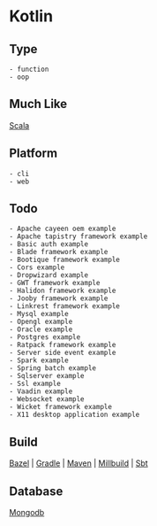 # Kotlin

## Type
	- function
	- oop
## Much Like
[Scala](SCALA.md)
## Platform
	- cli
	- web
## Todo
	- Apache cayeen oem example
	- Apache tapistry framework example
	- Basic auth example
	- Blade framework example
	- Bootique framework example
	- Cors example
	- Dropwizard example
	- GWT framework example
	- Halidon framework example
	- Jooby framework example
	- Linkrest framework example
	- Mysql example
	- Opengl example
	- Oracle example
	- Postgres example
	- Ratpack framework example
	- Server side event example
	- Spark example
	- Spring batch example
	- Sqlserver example
	- Ssl example
	- Vaadin example
	- Websocket example
	- Wicket framework example
	- X11 desktop application example
## Build
[Bazel](https://github.com/bearddan2000?tab=repositories&q=kotlin+bazel&type=&language=&sort=) | [Gradle](https://github.com/bearddan2000?tab=repositories&q=kotlin+gradle&type=&language=&sort=) | [Maven](https://github.com/bearddan2000?tab=repositories&q=kotlin+maven&type=&language=&sort=) | [Millbuild](https://github.com/bearddan2000?tab=repositories&q=kotlin+millbuild&type=&language=&sort=) | [Sbt](https://github.com/bearddan2000?tab=repositories&q=kotlin+sbt&type=&language=&sort=)
## Database
[Mongodb](https://github.com/bearddan2000?tab=repositories&q=kotlin+mongodb&type=&language=&sort=)